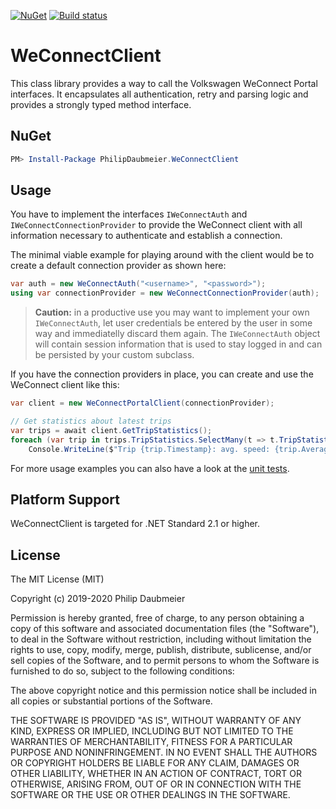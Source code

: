 ﻿[![NuGet](http://img.shields.io/nuget/v/PhilipDaubmeier.WeConnectClient.svg?style=flat-square)](https://www.nuget.org/packages/PhilipDaubmeier.WeConnectClient/)
[![Build status](https://ci.appveyor.com/api/projects/status/mj67oe2c9wfkv2ld/branch/master?svg=true)](https://ci.appveyor.com/project/philipdaubmeier/graphiot/branch/master)

# WeConnectClient

This class library provides a way to call the Volkswagen WeConnect Portal interfaces. It encapsulates all authentication, retry and parsing logic and provides a strongly typed method interface.

## NuGet

```powershell
PM> Install-Package PhilipDaubmeier.WeConnectClient
```

## Usage

You have to implement the interfaces `IWeConnectAuth` and `IWeConnectConnectionProvider` to provide the WeConnect client with all information necessary to authenticate and establish a connection.

The minimal viable example for playing around with the client would be to create a default connection provider as shown here:

```csharp
var auth = new WeConnectAuth("<username>", "<password>");
using var connectionProvider = new WeConnectConnectionProvider(auth);
```

> **Caution:** in a productive use you may want to implement your own `IWeConnectAuth`, let user credentials be entered by the user in some way and immediatelly discard them again. The `IWeConnectAuth` object will contain session information that is used to stay logged in and can be persisted by your custom subclass.

If you have the connection providers in place, you can create and use the WeConnect client like this:

```csharp
var client = new WeConnectPortalClient(connectionProvider);

// Get statistics about latest trips
var trips = await client.GetTripStatistics();
foreach (var trip in trips.TripStatistics.SelectMany(t => t.TripStatistics))
    Console.WriteLine($"Trip {trip.Timestamp}: avg. speed: {trip.AverageSpeed}");
```

For more usage examples you can also have a look at the [unit tests](../../test/WeConnectClient.Tests).

## Platform Support

WeConnectClient is targeted for .NET Standard 2.1 or higher.

## License

The MIT License (MIT)

Copyright (c) 2019-2020 Philip Daubmeier

Permission is hereby granted, free of charge, to any person obtaining a copy
of this software and associated documentation files (the "Software"), to deal
in the Software without restriction, including without limitation the rights
to use, copy, modify, merge, publish, distribute, sublicense, and/or sell
copies of the Software, and to permit persons to whom the Software is
furnished to do so, subject to the following conditions:

The above copyright notice and this permission notice shall be included in all
copies or substantial portions of the Software.

THE SOFTWARE IS PROVIDED "AS IS", WITHOUT WARRANTY OF ANY KIND, EXPRESS OR
IMPLIED, INCLUDING BUT NOT LIMITED TO THE WARRANTIES OF MERCHANTABILITY,
FITNESS FOR A PARTICULAR PURPOSE AND NONINFRINGEMENT. IN NO EVENT SHALL THE
AUTHORS OR COPYRIGHT HOLDERS BE LIABLE FOR ANY CLAIM, DAMAGES OR OTHER
LIABILITY, WHETHER IN AN ACTION OF CONTRACT, TORT OR OTHERWISE, ARISING FROM,
OUT OF OR IN CONNECTION WITH THE SOFTWARE OR THE USE OR OTHER DEALINGS IN THE
SOFTWARE.
